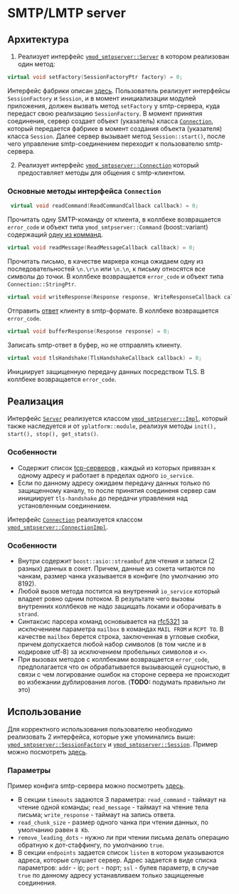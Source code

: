 # SMTP/LMTP server

## Архитектура

1. Реализует интерфейс [`ymod_smtpserver::Server`](./include/ymod_smtpserver/server.h) в котором реализован один метод:

```c++
virtual void setFactory(SessionFactoryPtr factory) = 0;
```
Интерфейс фабрики описан [здесь](./include/ymod_smtpserver/session.h). Пользователь реализует интерфейсы `SessionFactory` и `Session`, и в момент инициализации модулей приложения, должен вызвать метод `setFactory` у smtp-сервера, куда передаст свою реализацию `SessionFactory`.
В момент принятия соединения, сервер создает объект (указатель) класса [`Connection`](./include/ymod_smtpserver/connection.h),
который передается фабрике в момент создания объекта (указателя) класса `Session`. Далее сервер вызывает метод `Session::start()`,
после чего управление smtp-соединением переходит к пользователю smtp-сервера.

2. Реализует интерфейс [`ymod_smtpserver::Connection`](./include/ymod_smtpserver/connection.h) который предоставляет методы для общения с smtp-клиентом.

### Основные методы интерфейса `Connection`
```c++
 virtual void readCommand(ReadCommandCallback callback) = 0;
```
Прочитать одну SMTP-команду от клиента, в коллбеке возвращается `error_code` и объект типа `ymod_smtpserver::Command` (boost::variant) содержащий [одну из комманд](./include/ymod_smtpserver/commands.h#L72-L84).

```c++
virtual void readMessage(ReadMessageCallback callback) = 0;
```
Прочитать письмо, в качестве маркера конца ожидаем одну из последовательностей `\n.\r\n` или `\n.\n`, к письму относятся все символы до точки. В коллбеке возвращается `error_code` и объект типа `Connection::StringPtr`.

```c++
virtual void writeResponse(Response response, WriteResponseCallback callback) = 0;
```
Отправить [ответ](./include/ymod_smtpserver/response.h) клиенту в smtp-формате. В коллбеке возвращается `error_code`.

```c++
virtual void bufferResponse(Response response) = 0;
```
Записать smtp-ответ в буфер, но не отправлять клиенту.

```c++
virtual void tlsHandshake(TlsHandshakeCallback callback) = 0;
```
Инициирует защищенную передачу данных посредством TLS. В коллбеке возвращается `error_code`.


## Реализация

Интерфейс [`Server`](./include/ymod_smtpserver/server.h) реализуется классом [`ymod_smtpserver::Impl`](./src/impl.h), который также наследуется и от `yplatform::module`, реализуя методы `init(), start(), stop(), get_stats()`.

### Особенности

- Содержит список [tcp-серверов](https://github.yandex-team.ru/yplatform/yplatform/blob/master/include/yplatform/net/server.h#L352) , каждый из которых привязан к одному адресу и работает в пределах одного `io_service`.
- Если по данному адресу ожидаем передачу данных только по защищенному каналу, то после принятия соединеня сервер сам инициирует `tls-handshake` до передачи управления над установленным соединением.

Интерфейс [`Connection`](./include/ymod_smtpserver/connection.h) реализуется классом [`ymod_smtpserver::ConnectionImpl`](./src/connection_impl.h).

### Особенности

- Внутри содержит `boost::asio::streambuf` для чтения и записи (2 разных) данных в сокет. Причем, данные из сокета читаются по чанкам, размер чанка указывается в конфиге (по умолчанию это 8192).
- Любой вызов метода постится на внутренний `io_service` который владеет ровно одним потоком. В результате чего вызовы внутренних коллбеков не надо защищать локами и оборачивать в `strand`.
- Синтаксис парсера команд основывается на [rfc5321](https://tools.ietf.org/html/rfc5321#page-41) за исключением параметра `mailbox` в командах `MAIL FROM` и `RCPT TO`. В качестве `mailbox` берется строка, заключенная в угловые скобки, причем допускается любой набор символов (в том числе и в кодировке utf-8) за исключением пробельных символов и `<>`.
- При вызовах методов с коллбеками возвращается `error_code`, предполагается что он обрабатывается вызывающей сущностью, в связи с чем логирование ошибок на стороне сервера не происходит во избежании дублирования логов. (**TODO:** подумать правильно ли это)

## Использование

Для корректного использования пользователю необходимо реализовать 2 интерфейса, которые уже упоминались выше: [`ymod_smtpserver::SessionFactory`](./include/ymod_smtpserver/session.h#L20) и [`ymod_smtpserver::Session`](./include/ymod_smtpserver/session.h#L7). Пример можно посмотреть [здесь](./tests/server_stub.cpp).

### Параметры

Пример конфига smtp-сервера можно посмотреть [здесь](./tests/conf-test.yml#L20-L39).

- В секции `timeouts` задаются 3 параметра: `read_command` - таймаут на чтение одной команды; `read_message` - таймаут на чтение тела письма; `write_response` - таймаут на запись ответа.
- `read_chunk_size` - размер одного чанка при чтении данных, по умолчанию равен `8 Kb`.
- `remove_leading_dots` - нужно ли при чтении письма делать операцию обратную к дот-стаффингу, по умолчанию `true`.
- В секции `endpoints` задается список `listen` в котором указываются адреса, которые слушает сервер. Адрес задается в виде списка параметров: `addr` - ip; `port` - порт; `ssl` - булев параметр, в случае `true` по данному адресу устанавливаем только защищенные соединения.






